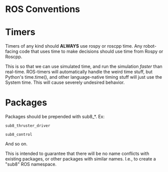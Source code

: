 ROS Conventions
================

# Timers
Timers of any kind should **ALWAYS** use rospy or roscpp time. Any robot-facing code that uses time to make decisions should use time from Rospy or Roscpp. 

This is so that we can use simulated time, and run the simulation *faster* than real-time. ROS-timers will automatically handle the weird time stuff, but Python's time.time(), and other language-native timing stuff will just use the System time. This will cause severely undesired behavior.

# Packages

Packages should be prepended with sub8_*.
Ex:

`sub8_thruster_driver`

`sub8_control`

And so on.

This is intended to guarantee that there will be no name conflicts with existing packages, or other packages with similar names. I.e., to create a "sub8" ROS namespace.
